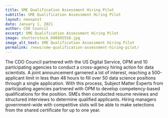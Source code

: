 ```yaml
---
title: SME Qualification Assessment Hiring Pilot
subtitle: SME Qualification Assessment Hiring Pilot
layout: newspost
date: January 1, 2021
author: CDO Council
excerpt: SME Qualification Assessment Hiring Pilot
image: shutterstock_690895558.jpg
image_alt_text: SME Qualification Assessment Hiring Pilot
permalink: /news/sme-qualification-assessment-hiring-pilot/
---
```


The CDO Council partnered with the US Digital Service, OPM and 10 participating agencies to conduct a cross-agency hiring action for data scientists. A joint announcement garnered a lot of interest, reaching a 500-applicant limit in less than 48 hours to fill over 50 data science positions through a single application. With this process, Subject Matter Experts from participating agencies partnered with OPM to develop competency-based qualifications for the position. SMEs then conducted resume reviews and structured interviews to determine qualified applicants. Hiring managers government-wide with competitive slots will be able to make selections from the shared certificate for up to one year.